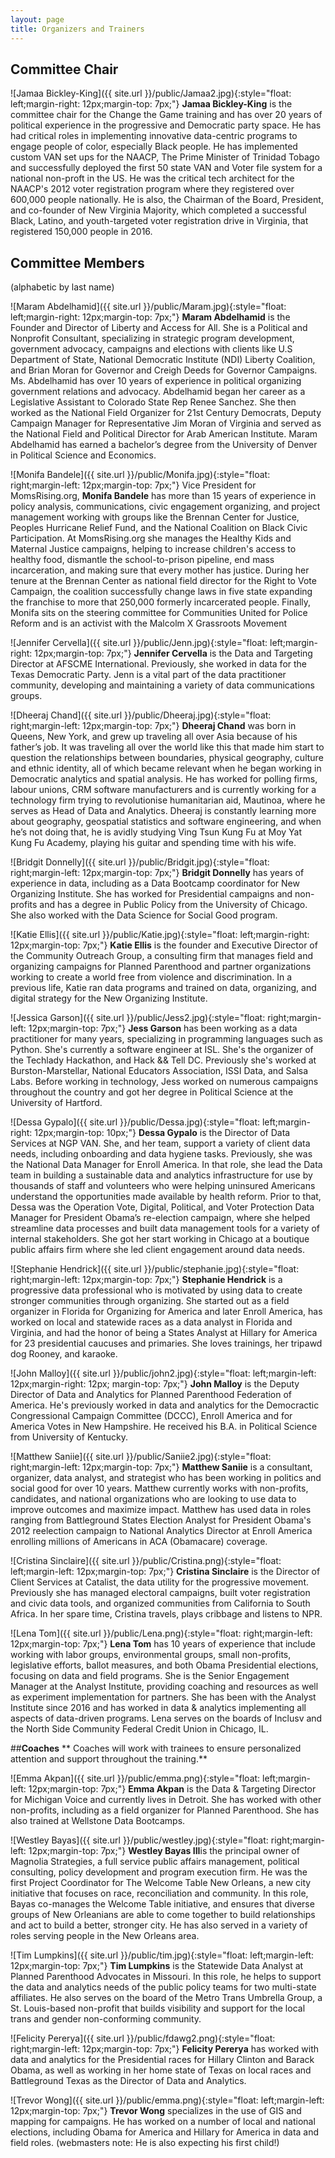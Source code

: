 ```yaml
---
layout: page
title: Organizers and Trainers
---
```

## **Committee Chair**

![Jamaa Bickley-King]({{ site.url }}/public/Jamaa2.jpg){:style="float: left;margin-right: 12px;margin-top: 7px;"}
**Jamaa Bickley-King** is the committee chair for the Change the Game training and has over 20 years of political experience in the progressive and Democratic party space. He has had critical roles in implementing innovative data-centric programs to engage people of color, especially Black people. He has implemented custom VAN set ups for the NAACP, The Prime Minister of Trinidad Tobago and successfully deployed the first 50 state VAN and Voter file system for a national non-proft in the US. He was the critical tech architect for the NAACP's 2012 voter registration program where they registered over 600,000 people nationally. He is also, the Chairman of the Board, President, and co-founder of New Virginia Majority, which completed a successful Black, Latino, and youth-targeted voter registration drive in Virginia, that registered 150,000 people in 2016.

## **Committee Members** 

(alphabetic by last name)

![Maram Abdelhamid]({{ site.url }}/public/Maram.jpg){:style="float: left;margin-right: 12px;margin-top: 7px;"}
**Maram Abdelhamid** is the Founder and Director of Liberty and Access for All. She is a Political and Nonprofit Consultant, specializing in strategic program development, government advocacy, campaigns and elections with clients like U.S Department of State, National Democratic Institute (NDI) Liberty Coalition, and Brian Moran for Governor and Creigh Deeds for Governor Campaigns. Ms. Abdelhamid has over 10 years of experience in political organizing government relations and advocacy. Abdelhamid began her career as a Legislative Assistant to Colorado State Rep Renee Sanchez. She then worked as the National Field Organizer for 21st Century Democrats, Deputy Campaign Manager for Representative Jim Moran of Virginia and served as the National Field and Political Director for Arab American Institute. Maram Abdelhamid has earned a bachelor’s degree from the University of Denver in Political Science and Economics.

![Monifa Bandele]({{ site.url }}/public/Monifa.jpg){:style="float: right;margin-left: 12px;margin-top: 7px;"}
Vice President for MomsRising.org, **Monifa Bandele** has more than 15 years of experience in policy analysis, communications, civic engagement organizing, and project management working with groups like the Brennan Center for Justice, Peoples Hurricane Relief Fund, and the National Coalition on Black Civic Participation. At MomsRising.org she manages the Healthy Kids and Maternal Justice campaigns, helping to increase children's access to healthy food, dismantle the school-to-prison pipeline, end mass incarceration, and making sure that every mother has justice. During her tenure at the Brennan Center as national field director for the Right to Vote Campaign, the coalition successfully change laws in five state expanding the franchise to more that 250,000 formerly incarcerated people. Finally, Monifa sits on the steering committee for Communities United for Police Reform and is an activist with the Malcolm X Grassroots Movement

![Jennifer Cervella]({{ site.url }}/public/Jenn.jpg){:style="float: left;margin-right: 12px;margin-top: 7px;"}
**Jennifer Cervella** is the Data and Targeting Director at AFSCME International. Previously, she worked in data for the Texas Democratic Party. Jenn is a vital part of the data practitioner community, developing and maintaining a variety of data communications groups.


![Dheeraj Chand]({{ site.url }}/public/Dheeraj.jpg){:style="float: right;margin-left: 12px;margin-top: 7px;"}
**Dheeraj Chand** was born in Queens, New York, and grew up traveling all over Asia because of his father’s job. It was traveling all over the world like this that made him start to question the relationships between boundaries, physical geography, culture and ethnic identity, all of which became relevant when he began working in Democratic analytics and spatial analysis. He has worked for polling firms, labour unions, CRM software manufacturers and is currently working for a technology firm trying to revolutionise humanitarian aid, Mautinoa, where he serves as Head of Data and Analytics. Dheeraj is constantly learning more about geography, geospatial statistics and software engineering, and when he’s not doing that, he is avidly studying Ving Tsun Kung Fu at Moy Yat Kung Fu Academy, playing his guitar and spending time with his wife.

![Bridgit Donnelly]({{ site.url }}/public/Bridgit.jpg){:style="float: right;margin-left: 12px;margin-top: 7px;"}
**Bridgit Donnelly** has years of experience in data, including as a Data Bootcamp coordinator for New Organizing Institute. She has worked for Presidential campaigns and non-profits and has a degree in Public Policy from the University of Chicago. She also worked with the Data Science for Social Good program. 


![Katie Ellis]({{ site.url }}/public/Katie.jpg){:style="float: left;margin-right: 12px;margin-top: 7px;"}
**Katie Ellis** is the founder and Executive Director of the Community Outreach Group, a consulting firm that manages field and organizing campaigns for Planned Parenthood and partner organizations working to create a world free from violence and discrimination. In a previous life, Katie ran data programs and trained on data, organizing, and digital strategy for the New Organizing Institute.

![Jessica Garson]({{ site.url }}/public/Jess2.jpg){:style="float: right;margin-left: 12px;margin-top: 7px;"}
**Jess Garson** has been working as a data practitioner for many years, specializing in programming languages such as Python. She's currently a software engineer at ISL. She's the organizer of the Techlady Hackathon, and Hack && Tell DC. Previously she's worked at Burston-Marstellar, National Educators Association, ISSI Data, and Salsa Labs. Before working in technology, Jess worked on numerous campaigns throughout the country and got her degree in Political Science at the University of Hartford.


![Dessa Gypalo]({{ site.url }}/public/Dessa.jpg){:style="float: left;margin-right: 12px;margin-top: 10px;"}
**Dessa Gypalo** is the Director of Data Services at NGP VAN. She, and her team, support a variety of client data needs, including onboarding and data hygiene tasks. Previously, she was the National Data Manager for Enroll America. In that role, she lead the Data team in building a sustainable data and analytics infrastructure for use by thousands of staff and volunteers who were helping uninsured Americans understand the opportunities made available by health reform. Prior to that, Dessa was the Operation Vote, Digital, Political, and Voter Protection Data Manager for President Obama’s re-election campaign, where she helped streamline data processes and built data management tools for a variety of internal stakeholders. She got her start working in Chicago at a boutique public affairs firm where she led client engagement around data needs. 

![Stephanie Hendrick]({{ site.url }}/public/stephanie.jpg){:style="float: right;margin-left: 12px;margin-top: 7px;"}
**Stephanie Hendrick** is a progressive data professional who is motivated by using data to create stronger communities through organizing. She started out as a field organizer in Florida for Organizing for America and later Enroll America, has worked on local and statewide races as a data analyst in Florida and Virginia, and had the honor of being a States Analyst at Hillary for America for 23 presidential caucuses and primaries. She loves trainings, her tripawd dog Rooney, and karaoke.

![John Malloy]({{ site.url }}/public/john2.jpg){:style="float: left;margin-left: 12px;margin-right: 12px; margin-top: 7px;"} 
**John Malloy** is the Deputy Director of Data and Analytics for Planned Parenthood Federation of America. He's previously worked in data and analytics for the Democractic Congressional Campaign Committee (DCCC), Enroll America and for America Votes in New Hampshire. He received his B.A. in Political Science from University of Kentucky.

![Matthew Saniie]({{ site.url }}/public/Saniie2.jpg){:style="float: right;margin-left: 12px;margin-top: 7px;"}
**Matthew Saniie** is a consultant, organizer, data analyst, and strategist who has been working in politics and social good for over 10 years. Matthew currently works with non-profits, candidates, and national organizations who are looking to use data to improve outcomes and maximize impact. Matthew has used data in roles ranging from Battleground States Election Analyst for President Obama's 2012 reelection campaign to National Analytics Director at Enroll America enrolling millions of Americans in ACA (Obamacare) coverage.

![Cristina Sinclaire]({{ site.url }}/public/Cristina.png){:style="float: left;margin-left: 12px;margin-top: 7px;"}
**Cristina Sinclaire** is the Director of Client Services at Catalist, the data utility for the progressive movement. Previously she has managed electoral campaigns, built voter registration and civic data tools, and organized communities from California to South Africa. In her spare time, Cristina travels, plays cribbage and listens to NPR.  

![Lena Tom]({{ site.url }}/public/Lena.png){:style="float: right;margin-left: 12px;margin-top: 7px;"}
**Lena Tom** has 10 years of experience that include working with labor groups, environmental groups, small non-profits, legislative efforts, ballot measures, and both Obama Presidential elections, focusing on data and field programs. She is the Senior Engagement Manager at the Analyst Institute, providing coaching and resources as well as experiment implementation for partners. She has been with the Analyst Institute since 2016 and has worked in data & analytics implementing all aspects of data-driven programs. Lena serves on the boards of Inclusv and the North Side Community Federal Credit Union in Chicago, IL.

##**Coaches**
** Coaches will work with trainees to ensure personalized attention and support throughout the training.**


![Emma Akpan]({{ site.url }}/public/emma.png){:style="float: left;margin-left: 12px;margin-top: 7px;"}
**Emma Akpan** is the Data & Targeting Director for Michigan Voice and currently lives in Detroit. She has worked with other non-profits, including as a field organizer for Planned Parenthood. She has also trained at Wellstone Data Bootcamps.  

![Westley Bayas]({{ site.url }}/public/westley.jpg){:style="float: right;margin-left: 12px;margin-top: 7px;"}
**Westley Bayas III**is the principal owner of Magnolia Strategies, a full service public affairs management, political consulting, policy development and program execution firm. He was the first Project Coordinator for The Welcome Table New Orleans, a new city initiative that focuses on race, reconciliation and community. In this role, Bayas co-manages the Welcome Table initiative, and ensures that diverse groups of New Orleanians are able to come together to build relationships and act to build a better, stronger city. He has also served in a variety of roles serving people in the New Orleans area.

![Tim Lumpkins]({{ site.url }}/public/tim.jpg){:style="float: left;margin-left: 12px;margin-top: 7px;"}
**Tim Lumpkins** is the Statewide Data Analyst at Planned Parenthood Advocates in Missouri. In this role, he helps to support the data and analytics needs of the public policy teams for two multi-state affiliates. He also serves on the board of the Metro Trans Umbrella Group, a St. Louis-based non-profit that builds visibility and support for the local trans and gender non-conforming community.

![Felicity Pererya]({{ site.url }}/public/fdawg2.png){:style="float: right;margin-left: 12px;margin-top: 7px;"}
**Felicity Pererya** has worked with data and analytics for the Presidential races for Hillary Clinton and Barack Obama, as well as working in her home state of Texas on local races and Battleground Texas as the Director of Data and Analytics. 

![Trevor Wong]({{ site.url }}/public/emma.png){:style="float: left;margin-left: 12px;margin-top: 7px;"}
**Trevor Wong** specializes in the use of GIS and mapping for campaigns. He has worked on a number of local and national elections, including Obama for America and Hillary for America in data and field roles. (webmasters note: He is also expecting his first child!)
